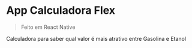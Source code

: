 # App Calculadora Flex

>Feito em React Native

Calculadora para saber qual valor é mais atrativo entre Gasolina e Etanol
